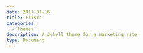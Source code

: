 ```yaml
---
date: 2017-01-16
title: Frisco
categories:
  - themes
description: A Jekyll theme for a marketing site
type: Document
---
```

